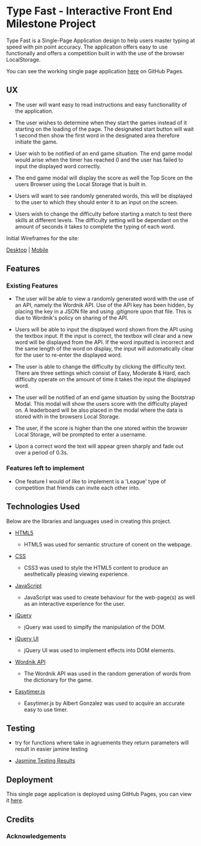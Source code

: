 # Type Fast - Interactive Front End Milestone Project

Type Fast is a Single-Page Application design to help users master typing at speed with pin point accuracy. The application offers easy to use functionally and offers a competition built in with the use of the browser LocalStorage. 

You can see the working single page application [here](https://msped.github.io/Interactive-Front-End-Project/) on GitHub Pages. 

## UX 

- The user will want easy to read instructions and easy functionallity of the application. 

- The user wishes to determine when they start the games instead of it starting on the loading of the page. The designated start button will wait 1 second then show the first word in the designated area therefore initiate the game. 

- User wish to be notified of an end game situation. The end game modal would arise when the timer has reached 0 and the user has failed to input the displayed word correctly. 

- The end game modal will display the score as well the Top Score on the users Browser using the Local Storage that is built in. 

- Users will want to see randomly generated words, this will be displayed to the user to which they should enter it to an input on the screen.

- Users wish to change the difficulty before starting a match to test there skills at different levels. The difficulty setting will be dependant on the amount of seconds it takes to complete the typing of each word. 

Initial Wireframes for the site:

[Desktop](https://github.com/msped/Interactive-Front-End-Project/blob/master/assets/wireframes/exports/Web%201920%20%E2%80%93%201.png)  |  [Mobile](https://github.com/msped/Interactive-Front-End-Project/blob/master/assets/wireframes/exports/iPhone%206-7-8%20Plus%20%E2%80%93%201.png)

## Features

### Existing Features

- The user will be able to view a randomly generated word with the use of an API, namely the Wordnik API. Use of the API key has been hidden, by placing the key in a JSON file and using .gitignore upon that file. This is due to Wordnik's policy on sharing of the API. 

- Users will be able to input the displayed word shown from the API using the textbox input. If the input is correct, the textbox will clear and a new word will be displayed from the API. If the word inputted is incorrect and the same length of the word on display, the input will automatically clear for the user to re-enter the displayed word. 

- The user is able to change the difficulty by clicking the difficulty text. There are three settings which consist of Easy, Moderate & Hard, each difficulty operate on the amount of time it takes the input the displayed word.

- The user will be notified of an end game situation by using the Bootstrap Modal. This modal will show the users score with the difficulty played on. A leaderboard will be also placed in the modal where the data is stored with in the browsers Local Storage. 

- The user, if the score is higher than the one stored within the browser Local Storage, will be prompted to enter a username.

- Upon a correct word the text will appear green sharply and fade out over a period of 0.3s.

### Features left to implement 

- One feature I would of like to implement is a 'League' type of competition that friends can invite each other into.

## Technologies Used

Below are the libraries and languages used in creating this project. 

- [HTML5](https://en.wikipedia.org/wiki/HTML5)
    - HTML5 was used for semantic structure of conent on the webpage.

- [CSS](https://developer.mozilla.org/en-US/docs/Web/CSS/CSS33)
    - CSS3 was used to style the HTML5 content to produce an aesthetically pleasing viewing experience.

- [JavaScript](https://www.javascript.com/)
    - JavaScript was used to create behaviour for the web-page(s) as well as an interactive experience for the user. 

- [jQuery](https://jquery.com/)
    - jQuery was used to simplfy the manipulation of the DOM.

- [jQuery UI](https://jqueryui.com/)
    - jQuery UI was used to implement effects into DOM elements. 

- [Wordnik API](https://developer.wordnik.com/)
    - The Wordnik API was used in the random generation of words from the dictionary for the game.

- [Easytimer.js](http://albert-gonzalez.github.io/easytimer.js/)
    - Easytimer.js by Albert Gonzalez was used to acquire an accurate easy to use timer. 

## Testing

- try for functions where take in agruements they return parameters will result in easier jamine testing 

- [Jasmine Testing Results]()

## Deployment

This single page application is deployed using GitHub Pages, you can view it [here](https://msped.github.io/Interactive-Front-End-Project/).

## Credits

### Acknowledgements
